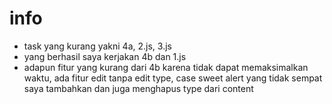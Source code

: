 # info
- task yang kurang yakni 4a, 2.js, 3.js
- yang berhasil saya kerjakan 4b dan 1.js
- adapun fitur yang kurang dari 4b karena tidak dapat memaksimalkan waktu, ada fitur edit tanpa edit type, case sweet alert yang tidak sempat saya tambahkan dan juga menghapus type dari content

